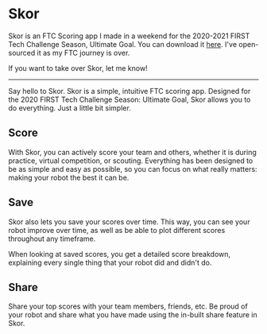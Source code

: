 # Skor
Skor is an FTC Scoring app I made in a weekend for the 2020-2021 FIRST Tech Challenge Season, Ultimate Goal. You can download it [here](https://apps.apple.com/us/app/skor-ftc-scoring/id1534448549). I've open-sourced it as my FTC journey is over.

If you want to take over Skor, let me know!

---


Say hello to Skor. Skor is a simple, intuitive FTC scoring app. Designed for the 2020 FIRST Tech Challenge Season: Ultimate Goal, Skor allows you to do everything. Just a little bit simpler.

## Score
With Skor, you can actively score your team and others, whether it is during practice, virtual competition, or scouting. Everything has been designed to be as simple and easy as possible, so you can focus on what really matters: making your robot the best it can be.

## Save
Skor also lets you save your scores over time. This way, you can see your robot improve over time, as well as be able to plot different scores throughout any timeframe.

When looking at saved scores, you get a detailed score breakdown, explaining every single thing that your robot did and didn't do.

## Share
Share your top scores with your team members, friends, etc. Be proud of your robot and share what you have made using the in-built share feature in Skor.
